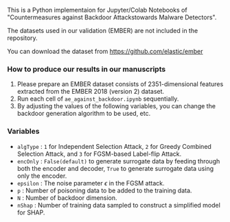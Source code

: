 This is a Python implementaion for Jupyter/Colab Notebooks of "Countermeasures against Backdoor Attackstowards Malware Detectors".

The datasets used in our validation (EMBER) are not included in the repository.

You can download the dataset from https://github.com/elastic/ember

### How to produce our results in our manuscripts

1.  Please prepare an EMBER dataset consists of 2351-dimensional features extracted from the EMBER 2018 (version 2) dataset.
2.  Run each cell of ```ae_against_backdoor.ipynb``` sequentially.
3.  By adjusting the values of the following variables, you can change the backdoor generation algorithm to be used, etc.

### Variables

* ```algType``` : ```1``` for Independent Selection Attack, ```2``` for Greedy Combined Selection Attack, and ```3``` for FGSM-based Label-flip Attack. 
* ```encOnly``` : ```False(default)``` to generate surrogate data by feeding through both the encoder and decoder, ```True``` to generate surrogate data using only the encoder.
* ```epsilon``` : The noise parameter $\epsilon$ in the FGSM attack.
* ```p``` : Number of poisoning data to be added to the training data. 
* ```N``` : Number of backdoor dimension.
* ```nShap``` : Number of training data sampled to construct a simplified model for SHAP.
